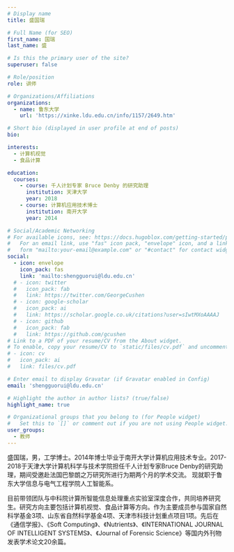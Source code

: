 ```yaml
---
# Display name
title: 盛国瑞

# Full Name (for SEO)
first_name: 国瑞
last_name: 盛

# Is this the primary user of the site?
superuser: false

# Role/position
role: 讲师

# Organizations/Affiliations
organizations:
  - name: 鲁东大学
    url: 'https://xinke.ldu.edu.cn/info/1157/2649.htm'

# Short bio (displayed in user profile at end of posts)
bio: 

interests:
  - 计算机视觉
  - 食品计算

education:
  courses:
    - course: 千人计划专家 Bruce Denby 的研究助理
      institution: 天津大学
      year: 2018
    - course: 计算机应用技术博士
      institution: 南开大学
      year: 2014

# Social/Academic Networking
# For available icons, see: https://docs.hugoblox.com/getting-started/page-builder/#icons
#   For an email link, use "fas" icon pack, "envelope" icon, and a link in the
#   form "mailto:your-email@example.com" or "#contact" for contact widget.
social:
  - icon: envelope
    icon_pack: fas
    link: 'mailto:shengguorui@ldu.edu.cn'
  # - icon: twitter
  #   icon_pack: fab
  #   link: https://twitter.com/GeorgeCushen
  # - icon: google-scholar
  #   icon_pack: ai
  #   link: https://scholar.google.co.uk/citations?user=sIwtMXoAAAAJ
  # - icon: github
  #   icon_pack: fab
  #   link: https://github.com/gcushen
# Link to a PDF of your resume/CV from the About widget.
# To enable, copy your resume/CV to `static/files/cv.pdf` and uncomment the lines below.
# - icon: cv
#   icon_pack: ai
#   link: files/cv.pdf

# Enter email to display Gravatar (if Gravatar enabled in Config)
email: 'shengguorui@ldu.edu.cn'

# Highlight the author in author lists? (true/false)
highlight_name: true

# Organizational groups that you belong to (for People widget)
#   Set this to `[]` or comment out if you are not using People widget.
user_groups:
  - 教师
---
```


盛国瑞，男，工学博士。2014年博士毕业于南开大学计算机应用技术专业。2017-2018于天津大学计算机科学与技术学院担任千人计划专家Bruce Denby的研究助理，期间受邀赴法国巴黎朗之万研究所进行为期两个月的学术交流。 现就职于鲁东大学信息与电气工程学院人工智能系。

目前带领团队与中科院计算所智能信息处理重点实验室深度合作，共同培养研究生。研究方向主要包括计算机视觉、食品计算等方向。作为主要成员参与国家自然科学基金3项、山东省自然科学基金4项、天津市科技计划重点项目1项。先后在《通信学报》、《Soft Computing》、《Nutrients》、《INTERNATIONAL JOURNAL OF INTELLIGENT SYSTEMS》、《Journal of Forensic Science》等国内外刊物发表学术论文20余篇。
